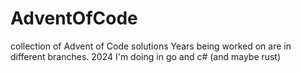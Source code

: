 # AdventOfCode
collection of Advent of Code solutions
Years being worked on are in different branches. 2024 I'm doing in go and c# (and maybe rust)

